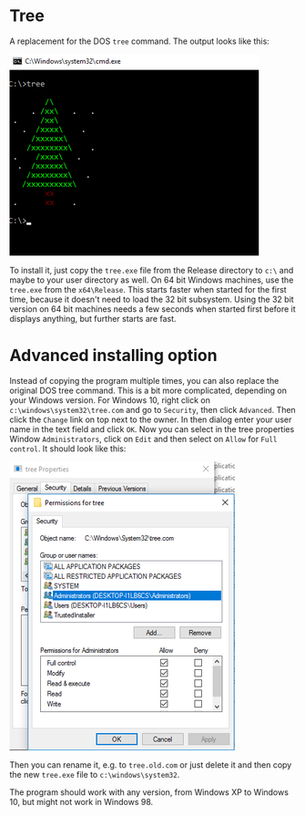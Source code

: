 # Tree

A replacement for the DOS `tree` command. The output looks like this:

![tree](tree.png "tree")

To install it, just copy the `tree.exe` file from the Release directory to `c:\` and
maybe to your user directory as well. On 64 bit Windows machines, use the `tree.exe`
from the `x64\Release`. This starts faster when started for the first time, because
it doesn't need to load the 32 bit subsystem. Using the 32 bit version on 64 bit machines
needs a few seconds when started first before it displays anything, but further starts
are fast.

# Advanced installing option

Instead of copying the program multiple times, you can also replace the original DOS
tree command. This is a bit more complicated, depending on your Windows version.
For Windows 10, right click on `c:\windows\system32\tree.com` and go to `Security`,
then click `Advanced`. Then click the `Change` link on top next to the owner. In then
dialog enter your user name in the text field and click `OK`. Now you can select in the
tree properties Window `Administrators`, click on `Edit` and then select on `Allow` for
`Full control`. It should look like this:

![properties](properties.png "properties")

Then you can rename it, e.g. to `tree.old.com` or just delete it and then copy the new
`tree.exe` file to `c:\windows\system32`.

The program should work with any version, from Windows XP to Windows 10, but might not
work in Windows 98.

